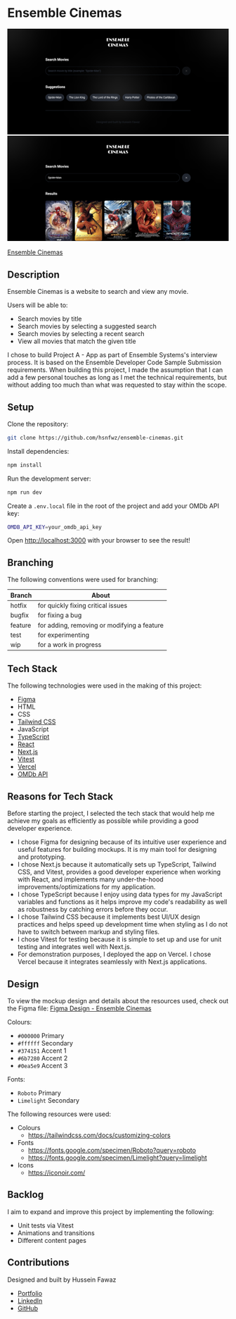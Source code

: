 # Ensemble Cinemas

![Ensemble Cinemas](public/images/ensemble-cinemas-preview-1.png)
![Ensemble Cinemas](public/images/ensemble-cinemas-preview-2.png)

[Ensemble Cinemas](https://ensemble-cinemas.vercel.app/)

## Description
Ensemble Cinemas is a website to search and view any movie.

Users will be able to:
- Search movies by title
- Search movies by selecting a suggested search
- Search movies by selecting a recent search
- View all movies that match the given title

I chose to build Project A - App as part of Ensemble Systems's interview process. It is based on the Ensemble Developer Code Sample Submission requirements. When building this project, I made the assumption that I can add a few personal touches as long as I met the technical requirements, but without adding too much than what was requested to stay within the scope.

## Setup

Clone the repository:
```bash
git clone https://github.com/hsnfwz/ensemble-cinemas.git
```

Install dependencies:
```bash
npm install
```

Run the development server:

```bash
npm run dev
```

Create a ```.env.local``` file in the root of the project and add your OMDb API key:
```bash
OMDB_API_KEY=your_omdb_api_key
```

Open [http://localhost:3000](http://localhost:3000) with your browser to see the result!

## Branching

The following conventions were used for branching:

Branch | About
| --- | --- |
| hotfix | for quickly fixing critical issues |
| bugfix | for fixing a bug |
| feature | for adding, removing or modifying a feature |
| test | for experimenting |
| wip | for a work in progress |

## Tech Stack
The following technologies were used in the making of this project:
- [Figma](https://www.figma.com/)
- HTML
- CSS
- [Tailwind CSS](https://tailwindcss.com/)
- JavaScript
- [TypeScript](https://www.typescriptlang.org/)
- [React](https://react.dev/)
- [Next.js](https://nextjs.org/)
- [Vitest](https://vitest.dev/guide/)
- [Vercel](https://vercel.com/home)
- [OMDb API](https://www.omdbapi.com/)

## Reasons for Tech Stack

Before starting the project, I selected the tech stack that would help me achieve my goals as efficiently as possible while providing a good developer experience.

- I chose Figma for designing because of its intuitive user experience and useful features for building mockups. It is my main tool for designing and prototyping.
- I chose Next.js because it automatically sets up TypeScript, Tailwind CSS, and Vitest, provides a good developer experience when working with React, and implements many under-the-hood improvements/optimizations for my application.
- I chose TypeScript because I enjoy using data types for my JavaScript variables and functions as it helps improve my code's readability as well as robustness by catching errors before they occur.
- I chose Tailwind CSS because it implements best UI/UX design practices and helps speed up development time when styling as I do not have to switch between markup and styling files.
- I chose Vitest for testing because it is simple to set up and use for unit testing and integrates well with Next.js.
- For demonstration purposes, I deployed the app on Vercel. I chose Vercel because it integrates seamlessly with Next.js applications.

## Design
To view the mockup design and details about the resources used, check out the Figma file: [Figma Design - Ensemble Cinemas](https://www.figma.com/design/stO1byZvST3tHGpiBIXwTc/Ensemble-Cinemas?node-id=0-1&t=ujfRhVpYRxY711XS-1)

Colours:
- ```#000000``` Primary
- ```#ffffff``` Secondary
- ```#374151``` Accent 1
- ```#6b7280``` Accent 2
- ```#0ea5e9``` Accent 3

Fonts:
- ```Roboto``` Primary
- ```Limelight``` Secondary

The following resources were used:
- Colours
  - https://tailwindcss.com/docs/customizing-colors
- Fonts
  - https://fonts.google.com/specimen/Roboto?query=roboto
  - https://fonts.google.com/specimen/Limelight?query=limelight
- Icons
  - https://iconoir.com/

## Backlog
I aim to expand and improve this project by implementing the following:
- Unit tests via Vitest
- Animations and transitions
- Different content pages

## Contributions
Designed and built by Hussein Fawaz
- [Portfolio](https://www.husseinfawaz.ca)
- [LinkedIn](https://www.linkedin.com/in/hsnfwz)
- [GitHub](https://www.github.com/hsnfwz)
